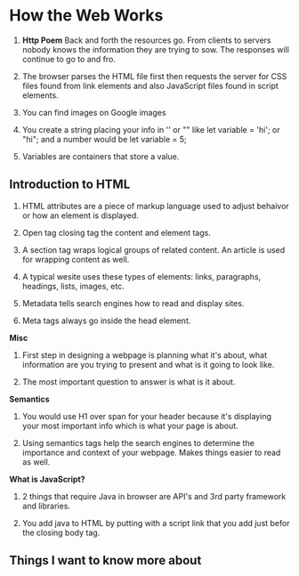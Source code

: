 # How the Web Works

1. **Http Poem**
Back and forth the resources go. From clients to servers nobody knows the information they are trying to sow. The responses will continue to go to and fro.

2. The browser parses the HTML file first then requests the server for CSS files found from link elements and also JavaScript files found in script elements.

3. You can find images on Google images

4. You create a string placing your info in '' or "" like let variable = 'hi'; or "hi"; and a number would be let variable = 5;

5. Variables are containers that store a value.

## Introduction to HTML

1. HTML attributes are a piece of markup language used to adjust behaivor or how an element is displayed.

2. Open tag closing tag the content and element tags.

3. A section tag wraps logical groups of related content. An article is used for wrapping content as well.

4. A typical wesite uses these types of elements: links, paragraphs, headings, lists, images, etc.

5. Metadata tells search engines how to read and display sites.

6. Meta tags always go inside the head element.

**Misc**

1. First step in designing a webpage is planning what it's about, what information are you trying to present and what is it going to look like.

2. The most important question to answer is what is it about.

**Semantics**

1. You would use H1 over span for your header because it's displaying your most important info which is what your page is about. 

2. Using semantics tags help the search engines to determine the importance and context of your webpage. Makes things easier to read as well. 

**What is JavaScript?**

1. 2 things that require Java in browser are API's and 3rd party framework and libraries.

2. You add java to HTML by putting with a script link that you add just befor the closing body tag. 

## Things I want to know more about